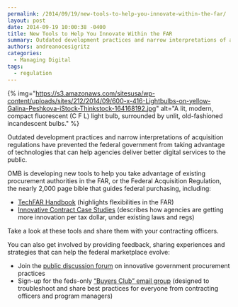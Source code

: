 ```yaml
---
permalink: /2014/09/19/new-tools-to-help-you-innovate-within-the-far/
layout: post
date: 2014-09-19 10:00:38 -0400
title: New Tools to Help You Innovate Within the FAR
summary: Outdated development practices and narrow interpretations of acquisition regulations have prevented the federal government from taking advantage of technologies that can help agencies deliver better digital services to the public. OMB is developing new tools to help you take advantage of existing procurement authorities in the FAR, or the Federal Acquisition Regulation, the nearly 2,000
authors: andreanocesigritz
categories:
  - Managing Digital
tags:
  - regulation
---
```


{% img="https://s3.amazonaws.com/sitesusa/wp-content/uploads/sites/212/2014/09/600-x-416-Lightbulbs-on-yellow-Galina-Peshkova-iStock-Thinkstock-164168192.jpg" alt="A lit, modern, compact fluorescent (C F L) light bulb, surrounded by unlit, old-fashioned incandescent bulbs." %} 

Outdated development practices and narrow interpretations of acquisition regulations have prevented the federal government from taking advantage of technologies that can help agencies deliver better digital services to the public.

OMB is developing new tools to help you take advantage of existing procurement authorities in the FAR, or the Federal Acquisition Regulation, the nearly 2,000 page bible that guides federal purchasing, including:

  * [TechFAR Handbook](https://playbook.cio.gov/techfar/) (highlights flexibilities in the FAR)
  * [Innovative Contract Case Studies](http://www.whitehouse.gov/sites/default/files/microsites/ostp/innovative_contracting_case_studies_2014_-_august.pdf) (describes how agencies are getting more innovation per tax dollar, under existing laws and regs)

Take a look at these tools and share them with your contracting officers.

You can also get involved by providing feedback, sharing experiences and strategies that can help the federal marketplace evolve:

  * Join the [public discussion forum](https://groups.google.com/forum/#!forum/procurement-innovation) on innovative government procurement practices
  * Sign-up for the feds-only [“Buyers Club” email group](https://listserv.gsa.gov/cgi-bin/wa.exe?SUBED1=BUYERS-CLUB&A=1) (designed to troubleshoot and share best practices for everyone from contracting officers and program managers)
